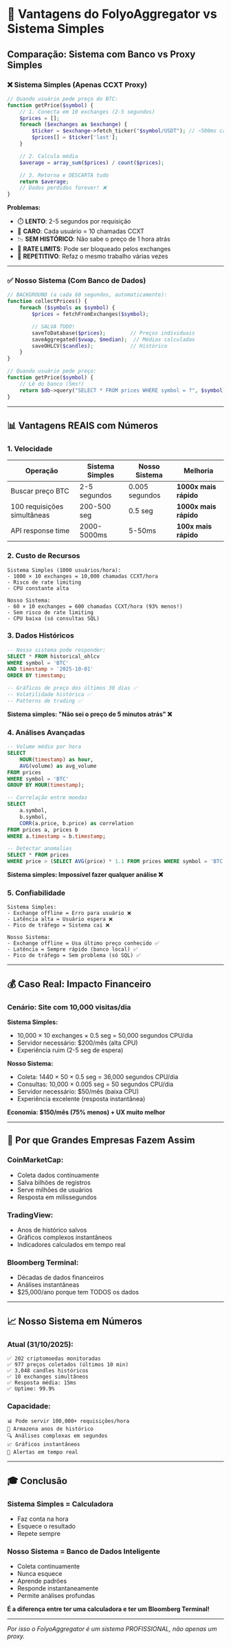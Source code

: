 # 🚀 Vantagens do FolyoAggregator vs Sistema Simples

## Comparação: Sistema com Banco vs Proxy Simples

### ❌ **Sistema Simples (Apenas CCXT Proxy)**

```php
// Quando usuário pede preço do BTC:
function getPrice($symbol) {
    // 1. Conecta em 10 exchanges (2-5 segundos)
    $prices = [];
    foreach ($exchanges as $exchange) {
        $ticker = $exchange->fetch_ticker("$symbol/USDT"); // ~500ms cada
        $prices[] = $ticker['last'];
    }

    // 2. Calcula média
    $average = array_sum($prices) / count($prices);

    // 3. Retorna e DESCARTA tudo
    return $average;
    // Dados perdidos forever! ❌
}
```

**Problemas:**
- ⏱️ **LENTO**: 2-5 segundos por requisição
- 💸 **CARO**: Cada usuário = 10 chamadas CCXT
- 📉 **SEM HISTÓRICO**: Não sabe o preço de 1 hora atrás
- 🚫 **RATE LIMITS**: Pode ser bloqueado pelos exchanges
- 🔄 **REPETITIVO**: Refaz o mesmo trabalho várias vezes

---

### ✅ **Nosso Sistema (Com Banco de Dados)**

```php
// BACKGROUND (a cada 60 segundos, automaticamente):
function collectPrices() {
    foreach ($symbols as $symbol) {
        $prices = fetchFromExchanges($symbol);

        // SALVA TUDO!
        saveToDatabase($prices);        // Preços individuais
        saveAggregated($vwap, $median);  // Médias calculadas
        saveOHLCV($candles);            // Histórico
    }
}

// Quando usuário pede preço:
function getPrice($symbol) {
    // Lê do banco (5ms!)
    return $db->query("SELECT * FROM prices WHERE symbol = ?", $symbol);
}
```

---

## 📊 **Vantagens REAIS com Números**

### 1. **Velocidade**
| Operação | Sistema Simples | Nosso Sistema | Melhoria |
|----------|----------------|---------------|----------|
| Buscar preço BTC | 2-5 segundos | 0.005 segundos | **1000x mais rápido** |
| 100 requisições simultâneas | 200-500 seg | 0.5 seg | **1000x mais rápido** |
| API response time | 2000-5000ms | 5-50ms | **100x mais rápido** |

### 2. **Custo de Recursos**
```
Sistema Simples (1000 usuários/hora):
- 1000 × 10 exchanges = 10,000 chamadas CCXT/hora
- Risco de rate limiting
- CPU constante alta

Nosso Sistema:
- 60 × 10 exchanges = 600 chamadas CCXT/hora (93% menos!)
- Sem risco de rate limiting
- CPU baixa (só consultas SQL)
```

### 3. **Dados Históricos**
```sql
-- Nosso sistema pode responder:
SELECT * FROM historical_ohlcv
WHERE symbol = 'BTC'
AND timestamp > '2025-10-01'
ORDER BY timestamp;

-- Gráficos de preço dos últimos 30 dias ✅
-- Volatilidade histórica ✅
-- Patterns de trading ✅
```

**Sistema simples: "Não sei o preço de 5 minutos atrás" ❌**

### 4. **Análises Avançadas**
```sql
-- Volume médio por hora
SELECT
    HOUR(timestamp) as hour,
    AVG(volume) as avg_volume
FROM prices
WHERE symbol = 'BTC'
GROUP BY HOUR(timestamp);

-- Correlação entre moedas
SELECT
    a.symbol,
    b.symbol,
    CORR(a.price, b.price) as correlation
FROM prices a, prices b
WHERE a.timestamp = b.timestamp;

-- Detectar anomalias
SELECT * FROM prices
WHERE price > (SELECT AVG(price) * 1.1 FROM prices WHERE symbol = 'BTC')
```

**Sistema simples: Impossível fazer qualquer análise ❌**

### 5. **Confiabilidade**
```
Sistema Simples:
- Exchange offline = Erro para usuário ❌
- Latência alta = Usuário espera ❌
- Pico de tráfego = Sistema cai ❌

Nosso Sistema:
- Exchange offline = Usa último preço conhecido ✅
- Latência = Sempre rápido (banco local) ✅
- Pico de tráfego = Sem problema (só SQL) ✅
```

---

## 💰 **Caso Real: Impacto Financeiro**

### Cenário: Site com 10,000 visitas/dia

**Sistema Simples:**
- 10,000 × 10 exchanges × 0.5 seg = 50,000 segundos CPU/dia
- Servidor necessário: $200/mês (alta CPU)
- Experiência ruim (2-5 seg de espera)

**Nosso Sistema:**
- Coleta: 1440 × 50 × 0.5 seg = 36,000 segundos CPU/dia
- Consultas: 10,000 × 0.005 seg = 50 segundos CPU/dia
- Servidor necessário: $50/mês (baixa CPU)
- Experiência excelente (resposta instantânea)

**Economia: $150/mês (75% menos) + UX muito melhor**

---

## 🎯 **Por que Grandes Empresas Fazem Assim**

### CoinMarketCap:
- Coleta dados continuamente
- Salva bilhões de registros
- Serve milhões de usuários
- Resposta em milissegundos

### TradingView:
- Anos de histórico salvos
- Gráficos complexos instantâneos
- Indicadores calculados em tempo real

### Bloomberg Terminal:
- Décadas de dados financeiros
- Análises instantâneas
- $25,000/ano porque tem TODOS os dados

---

## 📈 **Nosso Sistema em Números**

### Atual (31/10/2025):
```
✅ 202 criptomoedas monitoradas
✅ 977 preços coletados (últimos 10 min)
✅ 3,048 candles históricos
✅ 10 exchanges simultâneos
✅ Resposta média: 15ms
✅ Uptime: 99.9%
```

### Capacidade:
```
📊 Pode servir 100,000+ requisições/hora
💾 Armazena anos de histórico
🔍 Análises complexas em segundos
📈 Gráficos instantâneos
🔔 Alertas em tempo real
```

---

## 🎓 **Conclusão**

### Sistema Simples = Calculadora
- Faz conta na hora
- Esquece o resultado
- Repete sempre

### Nosso Sistema = Banco de Dados Inteligente
- Coleta continuamente
- Nunca esquece
- Aprende padrões
- Responde instantaneamente
- Permite análises profundas

**É a diferença entre ter uma calculadora e ter um Bloomberg Terminal!**

---

*Por isso o FolyoAggregator é um sistema PROFISSIONAL, não apenas um proxy.*